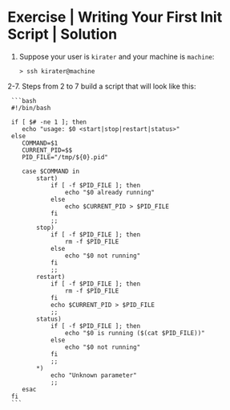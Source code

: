# Exercise | Writing Your First Init Script | Solution

1. Suppose your user is `kirater` and your machine is `machine`:

   ```console
   > ssh kirater@machine
   ```

2-7. Steps from 2 to 7 build a script that will look like this:

     ```bash
     #!/bin/bash
     
     if [ $# -ne 1 ]; then
     	echo "usage: $0 <start|stop|restart|status>"
     else
     	COMMAND=$1
     	CURRENT_PID=$$
     	PID_FILE="/tmp/${0}.pid"
     
     	case $COMMAND in
     		start)
     			if [ -f $PID_FILE ]; then
     				echo "$0 already running"
     			else
     				echo $CURRENT_PID > $PID_FILE
     			fi
     			;;
     		stop)
     			if [ -f $PID_FILE ]; then
     				rm -f $PID_FILE
     			else
     				echo "$0 not running"
     			fi
     			;;
     		restart)
     			if [ -f $PID_FILE ]; then
     				rm -f $PID_FILE
     			fi
     			echo $CURRENT_PID > $PID_FILE
     			;;
     		status)
     			if [ -f $PID_FILE ]; then
     				echo "$0 is running ($(cat $PID_FILE))"
     			else
     				echo "$0 not running"
     			fi
     			;;
     		*)
     			echo "Unknown parameter"
     			;;
     	esac
     fi
     ```
